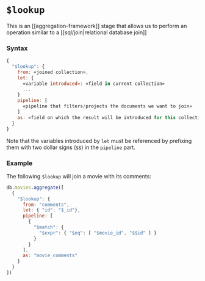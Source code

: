 # `$lookup`
This is an [[aggregation-framework]] stage that allows us to perform an operation similar to a [[sql/join|relational database join]]

### Syntax
```js
{
  "$lookup": {
    from: «joined collection»,
    let: {
      «variable introduced»: «field in current collection»
      ...
    }
    pipeline: [
      «pipeline that filters/projects the documents we want to join»
    ]
    as: «field on which the result will be introduced for this collection»
  }
}
```

Note that the variables introduced by `let` must be referenced by prefixing them with two dollar signs (`$$`) in the `pipeline` part.

### Example
The following `$lookup` will join a movie with its comments:

```js
db.movies.aggregate([
  {
    "$lookup": {
      from: "comments",
      let: { "id": "$_id"},
      pipeline: [
        {
          "$match": {
            "$expr": { "$eq": [ "$movie_id", "$$id" ] }
          }
        }
      ],
      as: "movie_comments"
    }
  }
])
```
